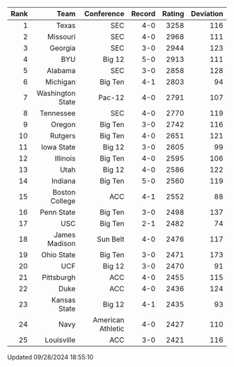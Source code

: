 | Rank  | Team                 | Conference           | Record   | Rating | Deviation |
| ---:  | ---:                 | ---:                 | ---:     | ---:   | ---:      |
| 1     | Texas                | SEC                  | 4-0      | 3258   | 116       |
| 2     | Missouri             | SEC                  | 4-0      | 2968   | 111       |
| 3     | Georgia              | SEC                  | 3-0      | 2944   | 123       |
| 4     | BYU                  | Big 12               | 5-0      | 2913   | 111       |
| 5     | Alabama              | SEC                  | 3-0      | 2858   | 128       |
| 6     | Michigan             | Big Ten              | 4-1      | 2803   | 94        |
| 7     | Washington State     | Pac-12               | 4-0      | 2791   | 107       |
| 8     | Tennessee            | SEC                  | 4-0      | 2770   | 119       |
| 9     | Oregon               | Big Ten              | 3-0      | 2742   | 116       |
| 10    | Rutgers              | Big Ten              | 4-0      | 2651   | 121       |
| 11    | Iowa State           | Big 12               | 3-0      | 2605   | 99        |
| 12    | Illinois             | Big Ten              | 4-0      | 2595   | 106       |
| 13    | Utah                 | Big 12               | 4-0      | 2586   | 122       |
| 14    | Indiana              | Big Ten              | 5-0      | 2560   | 119       |
| 15    | Boston College       | ACC                  | 4-1      | 2552   | 88        |
| 16    | Penn State           | Big Ten              | 3-0      | 2498   | 137       |
| 17    | USC                  | Big Ten              | 2-1      | 2482   | 74        |
| 18    | James Madison        | Sun Belt             | 4-0      | 2476   | 117       |
| 19    | Ohio State           | Big Ten              | 3-0      | 2471   | 173       |
| 20    | UCF                  | Big 12               | 3-0      | 2470   | 91        |
| 21    | Pittsburgh           | ACC                  | 4-0      | 2455   | 115       |
| 22    | Duke                 | ACC                  | 4-0      | 2436   | 124       |
| 23    | Kansas State         | Big 12               | 4-1      | 2435   | 93        |
| 24    | Navy                 | American Athletic    | 4-0      | 2427   | 110       |
| 25    | Louisville           | ACC                  | 3-0      | 2421   | 116       |

Updated 09/28/2024 18:55:10
